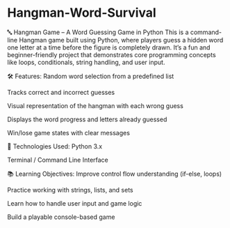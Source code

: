 # Hangman-Word-Survival

🔤 Hangman Game – A Word Guessing Game in Python
This is a command-line Hangman game built using Python, where players guess a hidden word one letter at a time before the figure is completely drawn. It’s a fun and beginner-friendly project that demonstrates core programming concepts like loops, conditionals, string handling, and user input.

🛠️ Features:
Random word selection from a predefined list

Tracks correct and incorrect guesses

Visual representation of the hangman with each wrong guess

Displays the word progress and letters already guessed

Win/lose game states with clear messages

🚀 Technologies Used:
Python 3.x

Terminal / Command Line Interface

📚 Learning Objectives:
Improve control flow understanding (if-else, loops)

Practice working with strings, lists, and sets

Learn how to handle user input and game logic

Build a playable console-based game

